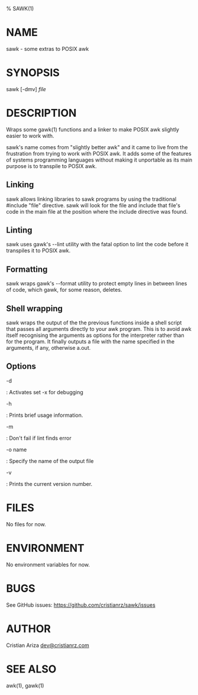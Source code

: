 % SAWK(1)

# NAME

sawk - some extras to POSIX awk

# SYNOPSIS

sawk [-dmv] _file_

# DESCRIPTION

Wraps some gawk(1) functions and a linker to make POSIX awk slightly easier to
work with.

sawk's name comes from "slightly better awk" and it came to live from the
frustration from trying to work with POSIX awk. It adds some of the features of
systems programming languages without making it unportable as its main purpose
is to transpile to POSIX awk.

## Linking

sawk allows linking libraries to sawk programs by using the traditional
#include "file" directive. sawk will look for the file and include that file's
code in the main file at the position where the include directive was found.

## Linting

sawk uses gawk's --lint utility with the fatal option to lint the code before
it transpiles it to POSIX awk.

## Formatting

sawk wraps gawk's --format utility to protect empty lines in between lines of
code, which gawk, for some reason, deletes.

## Shell wrapping

sawk wraps the output of the the previous functions inside a shell script that
passes all arguments directly to your awk program. This is to avoid awk itself
recognising the arguments as options for the interpreter rather than for the
program. It finally outputs a file with the name specified in the arguments, if
any, otherwise a.out.

## Options

-d

:   Activates set -x for debugging

-h

:   Prints brief usage information.

-m

:   Don't fail if lint finds error

-o name

:   Specify the name of the output file

-v

:   Prints the current version number.


# FILES

No files for now.

# ENVIRONMENT

No environment variables for now.

# BUGS

See GitHub issues: <https://github.com/cristianrz/sawk/issues>

# AUTHOR

Cristian Ariza <dev@cristianrz.com>

# SEE ALSO

awk(1), gawk(1)

